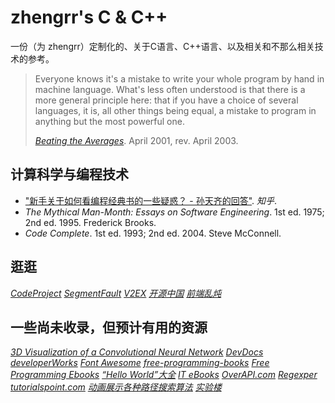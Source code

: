 # zhengrr's C & C++

一份（为 zhengrr）定制化的、关于C语言、C++语言、以及相关和不那么相关技术的参考。

> Everyone knows it's a mistake to write your whole program by hand in machine language.
> What's less often understood is that there is a more general principle here:
> that if you have a choice of several languages, it is, all other things being equal, a mistake to program in anything but the most powerful one.
>
> [*Beating the Averages*](http://paulgraham.com/avg.html). April 2001, rev. April 2003.

## 计算科学与编程技术

+ ["新手关于如何看编程经典书的一些疑惑？ - 孙天齐的回答"](https://www.zhihu.com/question/26157282/answer/32455092). *知乎*.
+ *The Mythical Man-Month: Essays on Software Engineering*. 1st ed. 1975; 2nd ed. 1995. Frederick Brooks.
+ *Code Complete*. 1st ed. 1993; 2nd ed. 2004. Steve McConnell.

## 逛逛

[*CodeProject*](https://codeproject.com/)
[*SegmentFault*](https://segmentfault.com/)
[*V2EX*](https://v2ex.com/)
[*开源中国*](http://oschina.net/)
[*前端乱炖*](http://html-js.com/)

## 一些尚未收录，但预计有用的资源

[*3D Visualization of a Convolutional Neural Network*](http://scs.ryerson.ca/~aharley/vis/conv/)
[*DevDocs*](https://devdocs.io/)
[*developerWorks*](https://ibm.com/developerworks)
[*Font Awesome*](http://fontawesome.io/)
[*free-programming-books*](https://github.com/EbookFoundation/free-programming-books/)
[*Free Programming Ebooks*](http://oreilly.com/programming/free/)
[*“Hello World”大全*](http://netsmell.com/apps/helloworldcollection/)
[*IT eBooks*](http://it-ebooks.info/)
[*OverAPI.com*](http://overapi.com/)
[*Regexper*](https://regexper.com/)
[*tutorialspoint.com*](https://tutorialspoint.com/)
[*动画展示各种路径搜索算法*](http://webhek.com/post/pathfinding.html)
[*实验楼*](https://shiyanlou.com/)
